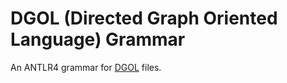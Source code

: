 # DGOL (Directed Graph Oriented Language) Grammar

An ANTLR4 grammar for [DGOL](https://esolangs.org/wiki/DGOL) files.

